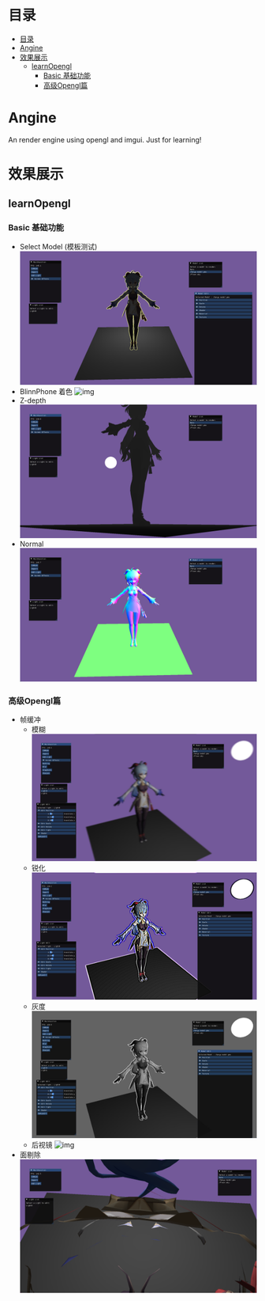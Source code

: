 # 目录
- [目录](#目录)
- [Angine](#angine)
- [效果展示](#效果展示)
  - [learnOpengl](#learnopengl)
    - [Basic 基础功能](#basic-基础功能)
    - [高级Opengl篇](#高级opengl篇)

# Angine
An render engine using opengl and imgui. Just for learning!

# 效果展示
## learnOpengl
### Basic 基础功能
- Select Model (模板测试)
  ![img](res/output/gifs/border.jpg)
- BlinnPhone 着色
  ![img](res/output/gifs/Blinn-phone.gif)
- Z-depth
  ![img](res/output/gifs/Z-depth.jpg)
- Normal
  ![img](res/output/gifs/Normal.jpg)

### 高级Opengl篇
- 帧缓冲
  - 模糊
    ![img](res/output/gifs/blur.jpg)
  - 锐化
    ![img](res/output/gifs/Sharpen.jpg)
  - 灰度
    ![img](res/output/gifs/GreyScale.jpg)
  - 后视镜
    ![img](res/output/gifs/backmirror.gif)
- 面剔除
    ![img](res/output/gifs/image.png)